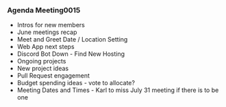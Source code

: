 ### Agenda Meeting0015

- Intros for new members
- June meetings recap
- Meet and Greet Date / Location Setting
- Web App next steps 
- Discord Bot Down - Find New Hosting
- Ongoing projects
- New project ideas
- Pull Request engagement
- Budget spending ideas - vote to allocate?
- Meeting Dates and Times - Karl to miss July 31 meeting if there is to be one
